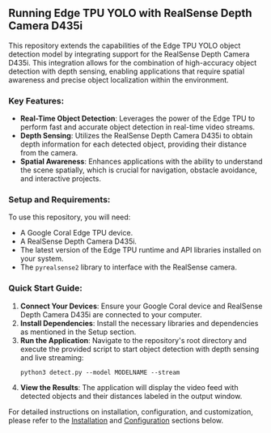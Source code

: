 
## Running Edge TPU YOLO with RealSense Depth Camera D435i

This repository extends the capabilities of the Edge TPU YOLO object detection model by integrating support for the RealSense Depth Camera D435i. This integration allows for the combination of high-accuracy object detection with depth sensing, enabling applications that require spatial awareness and precise object localization within the environment.

### Key Features:
- **Real-Time Object Detection**: Leverages the power of the Edge TPU to perform fast and accurate object detection in real-time video streams.
- **Depth Sensing**: Utilizes the RealSense Depth Camera D435i to obtain depth information for each detected object, providing their distance from the camera.
- **Spatial Awareness**: Enhances applications with the ability to understand the scene spatially, which is crucial for navigation, obstacle avoidance, and interactive projects.

### Setup and Requirements:
To use this repository, you will need:
- A Google Coral Edge TPU device.
- A RealSense Depth Camera D435i.
- The latest version of the Edge TPU runtime and API libraries installed on your system.
- The `pyrealsense2` library to interface with the RealSense camera.

### Quick Start Guide:
1. **Connect Your Devices**: Ensure your Google Coral device and RealSense Depth Camera D435i are connected to your computer.
2. **Install Dependencies**: Install the necessary libraries and dependencies as mentioned in the Setup section.
3. **Run the Application**: Navigate to the repository's root directory and execute the provided script to start object detection with depth sensing and live streaming:
   ```shell
   python3 detect.py --model MODELNAME --stream
   ```
4. **View the Results**: The application will display the video feed with detected objects and their distances labeled in the output window.

For detailed instructions on installation, configuration, and customization, please refer to the [Installation](#installation) and [Configuration](#configuration) sections below.
